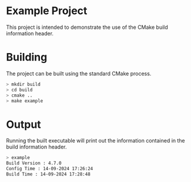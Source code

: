 # Example Project

This project is intended to demonstrate the use of the CMake build information header.

# Building

The project can be built using the standard CMake process.

```bash
> mkdir build
> cd build
> cmake ..
> make example
```

# Output

Running the built executable will print out the information contained in the build information header.

```bash
> example
Build Version : 4.7.0
Config Time : 14-09-2024 17:26:24
Build Time : 14-09-2024 17:28:48
```
